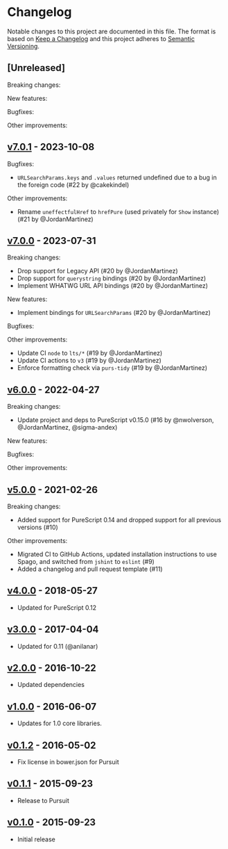 # Changelog

Notable changes to this project are documented in this file. The format is based on [Keep a Changelog](https://keepachangelog.com/en/1.0.0/) and this project adheres to [Semantic Versioning](https://semver.org/spec/v2.0.0.html).

## [Unreleased]

Breaking changes:

New features:

Bugfixes:

Other improvements:

## [v7.0.1](https://github.com/purescript-node/purescript-node-url/releases/tag/v7.0.1) - 2023-10-08

Bugfixes:
 - `URLSearchParams.keys` and `.values` returned undefined due to a bug in the foreign code (#22 by @cakekindel)

Other improvements:
- Rename `uneffectfulHref` to `hrefPure` (used privately for `Show` instance) (#21 by @JordanMartinez)

## [v7.0.0](https://github.com/purescript-node/purescript-node-url/releases/tag/v7.0.0) - 2023-07-31

Breaking changes:
- Drop support for Legacy API (#20 by @JordanMartinez)
- Drop support for `querystring` bindings (#20 by @JordanMartinez)
- Implement WHATWG URL API bindings (#20 by @JordanMartinez)

New features:
- Implement bindings for `URLSearchParams` (#20 by @JordanMartinez)

Bugfixes:

Other improvements:
- Update CI `node` to `lts/*` (#19 by @JordanMartinez)
- Update CI actions to `v3` (#19 by @JordanMartinez)
- Enforce formatting check via `purs-tidy` (#19 by @JordanMartinez)

## [v6.0.0](https://github.com/purescript-node/purescript-node-url/releases/tag/v6.0.0) - 2022-04-27

Breaking changes:
- Update project and deps to PureScript v0.15.0 (#16 by @nwolverson, @JordanMartinez, @sigma-andex)

New features:

Bugfixes:

Other improvements:

## [v5.0.0](https://github.com/purescript-node/purescript-node-url/releases/tag/v5.0.0) - 2021-02-26

Breaking changes:
  - Added support for PureScript 0.14 and dropped support for all previous versions (#10)

Other improvements:
  - Migrated CI to GitHub Actions, updated installation instructions to use Spago, and switched from `jshint` to `eslint` (#9)
  - Added a changelog and pull request template (#11)

## [v4.0.0](https://github.com/purescript-node/purescript-node-url/releases/tag/v4.0.0) - 2018-05-27

- Updated for PureScript 0.12

## [v3.0.0](https://github.com/purescript-node/purescript-node-url/releases/tag/v3.0.0) - 2017-04-04

- Updated for 0.11 (@anilanar)

## [v2.0.0](https://github.com/purescript-node/purescript-node-url/releases/tag/v2.0.0) - 2016-10-22

- Updated dependencies

## [v1.0.0](https://github.com/purescript-node/purescript-node-url/releases/tag/v1.0.0) - 2016-06-07

- Updates for 1.0 core libraries.

## [v0.1.2](https://github.com/purescript-node/purescript-node-url/releases/tag/v0.1.2) - 2016-05-02

- Fix license in bower.json for Pursuit

## [v0.1.1](https://github.com/purescript-node/purescript-node-url/releases/tag/v0.1.1) - 2015-09-23

- Release to Pursuit

## [v0.1.0](https://github.com/purescript-node/purescript-node-url/releases/tag/v0.1.0) - 2015-09-23

- Initial release
